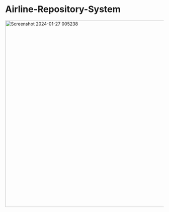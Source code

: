 # Airline-Repository-System

<img width="594" alt="Screenshot 2024-01-27 005238" src="https://github.com/QUAYEMX1/Airline-Repository-System/assets/126396459/d293c729-8d8f-40ae-88a6-25a382644ddf">
